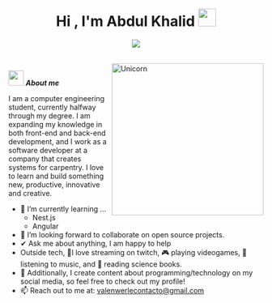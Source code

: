
<h1 align="center"><b>Hi , I'm Abdul Khalid </b><img src="https://media.giphy.com/media/hvRJCLFzcasrR4ia7z/giphy.gif" width="35"></h1>
<!--  -->
<p align="center">
  <a href="https://github.com/DenverCoder1/readme-typing-svg"><img src="https://readme-typing-svg.herokuapp.com?font=Time+New+Roman&color=cyan&size=25&center=true&vCenter=true&width=600&height=100&lines=Assalamu+O+Alaikum+Warahmatullah..&hearts;++;Self-taught+Front-End+Developer,;Computer+Science+Student,;CTF+Newbie,;Active+Learner/Researcher,;Love+to+learn+new+stuffs..<3"></a>
</p>


<br>

<img align="right" width=300px alt="Unicorn" src="https://media2.giphy.com/media/v1.Y2lkPTc5MGI3NjExZ3Q3Nmd1ZDZ4a2l2bThiZmpnZXZydnJhbzlzbWIwM2RqNHhnbGhxYSZlcD12MV9pbnRlcm5hbF9naWZfYnlfaWQmY3Q9cw/kDaFSyC7tRBNHlLmf2/giphy.gif" />

<img src="https://media2.giphy.com/media/v1.Y2lkPTc5MGI3NjExMnVha3BsenM1cGZwdWRudmhtbnBjZWxrMGs0a2xmcXZmNnd4eG53diZlcD12MV9pbnRlcm5hbF9naWZfYnlfaWQmY3Q9cw/3WuUfTjDqp7ZoDc08P/giphy.gif" width="30px">&nbsp;***About me***

I am a computer engineering student, currently halfway through my degree. I am expanding my knowledge in both front-end and back-end development, and I work as a software developer at a company that creates systems for carpentry. I love to learn and build something new, productive, innovative and creative.
- 🌱 I’m currently learning ...
  - Nest.js
  - Angular
- 👯 I’m looking forward to collaborate on open source projects.
- ✔ Ask me about anything, I am happy to help<br>
- Outside tech, 💜I love streaming on twitch, 🎮 playing videogames, 🎵 listening to music, and 📖 reading science books.
- 👾 Additionally, I create content about programming/technology on my social media, so feel free to check out my profile!
- 📫 Reach out to me at: <a href="valenwerlecontacto@gmail.com">valenwerlecontacto@gmail.com</a>
